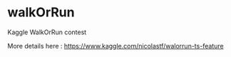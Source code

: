 # walkOrRun
Kaggle WalkOrRun contest

More details here : https://www.kaggle.com/nicolastf/walorrun-ts-feature


